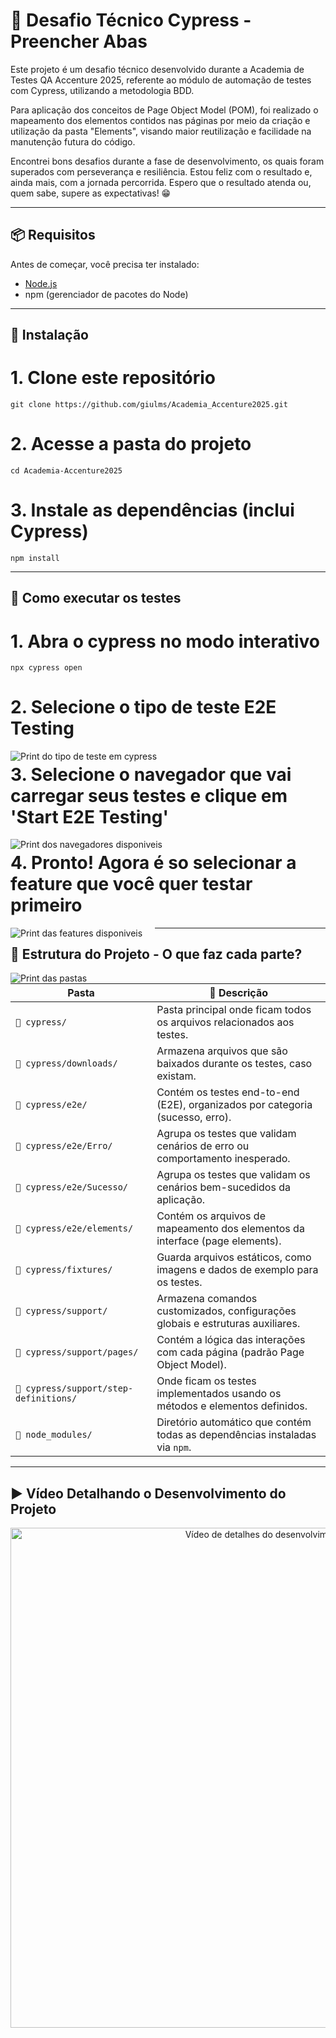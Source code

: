 # 🤖 Desafio Técnico Cypress - Preencher Abas

Este projeto é um desafio técnico desenvolvido durante a Academia de Testes QA Accenture 2025, referente ao módulo de automação de testes com Cypress, utilizando a metodologia BDD.

Para aplicação dos conceitos de Page Object Model (POM), foi realizado o mapeamento dos elementos contidos nas páginas por meio da criação e utilização da pasta "Elements", visando maior reutilização e facilidade na manutenção futura do código.

Encontrei bons desafios durante a fase de desenvolvimento, os quais foram superados com perseverança e resiliência. Estou feliz com o resultado e, ainda mais, com a jornada percorrida. Espero que o resultado atenda ou, quem sabe, supere as expectativas! 😁

---

## 📦 Requisitos

Antes de começar, você precisa ter instalado:

- [Node.js](https://nodejs.org/)
- npm (gerenciador de pacotes do Node)

---

## 🚀 Instalação

# 1. Clone este repositório 
```
git clone https://github.com/giulms/Academia_Accenture2025.git
```
# 2. Acesse a pasta do projeto
```
cd Academia-Accenture2025
```
# 3. Instale as dependências (inclui Cypress)
```
npm install
```
---

## 🧪 Como executar os testes

# 1. Abra o cypress no modo interativo
```
npx cypress open
```
# 2. Selecione o tipo de teste E2E Testing

<p align="center">
  <img src="https://github.com/user-attachments/assets/4ca9bde7-d333-48b7-bfbb-7e49b2a7b31a" alt="Print do tipo de teste em cypress" style="margin-right: 20px; float: left;" />
</p>

# 3. Selecione o navegador que vai carregar seus testes e clique em 'Start E2E Testing'

<p align="center">
  <img src="https://github.com/user-attachments/assets/e8daf0c6-62e7-4d11-98fe-ce2b55b547c1" alt="Print dos navegadores disponiveis" style="margin-right: 20px; float: left;" />
</p>

# 4. Pronto! Agora é so selecionar a feature que você quer testar primeiro

<p align="center">
  <img src="https://github.com/user-attachments/assets/04c00bb8-2145-4132-8ae3-f43d5a63a5be" alt="Print das features disponiveis" style="margin-right: 20px; float: left;" />
</p>

---

## 📂 Estrutura do Projeto - O que faz cada parte?

<p align="center">
  <img src="https://github.com/user-attachments/assets/6da5210c-579a-4316-bbd5-a2e8d9ebbe85" alt="Print das pastas" style="margin-right: 20px; float: left;" />
</p>

| Pasta                             | 🧾 Descrição                                                                 |
|-----------------------------------|------------------------------------------------------------------------------|
| `📁 cypress/`                      | Pasta principal onde ficam todos os arquivos relacionados aos testes.       |
| `📁 cypress/downloads/`           | Armazena arquivos que são baixados durante os testes, caso existam.         |
| `📁 cypress/e2e/`                 | Contém os testes end-to-end (E2E), organizados por categoria (sucesso, erro).|
| `📁 cypress/e2e/Erro/`           | Agrupa os testes que validam cenários de erro ou comportamento inesperado.  |
| `📁 cypress/e2e/Sucesso/`        | Agrupa os testes que validam os cenários bem-sucedidos da aplicação.        |
| `📁 cypress/e2e/elements/`       | Contém os arquivos de mapeamento dos elementos da interface (page elements).|
| `📁 cypress/fixtures/`            | Guarda arquivos estáticos, como imagens e dados de exemplo para os testes.  |
| `📁 cypress/support/`             | Armazena comandos customizados, configurações globais e estruturas auxiliares.|
| `📁 cypress/support/pages/`      | Contém a lógica das interações com cada página (padrão Page Object Model).  |
| `📁 cypress/support/step-definitions/` | Onde ficam os testes implementados usando os métodos e elementos definidos.  |
| `📁 node_modules/`                | Diretório automático que contém todas as dependências instaladas via `npm`. |

---
## ▶️  Vídeo Detalhando o Desenvolvimento do Projeto

<div style="text-align: center;">
  <a href="https://youtu.be/Opw-NqOWjBg" target="_blank">
    <img src="https://github.com/user-attachments/assets/95602afe-9510-48f6-9000-21e8e01d86df"
         alt="Vídeo de detalhes do desenvolvimento"
         width="800" />
  </a>
</div>
